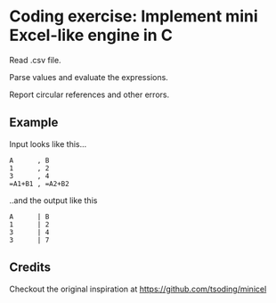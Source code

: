 # Coding exercise: Implement mini Excel-like engine in C

Read .csv file.

Parse values and evaluate the expressions.

Report circular references and other errors.

## Example

Input looks like this...

```csv
A      , B
1      , 2
3      , 4
=A1+B1 , =A2+B2
```
..and the output like this

```csv
A      | B
1      | 2
3      | 4
3      | 7
```

## Credits

Checkout the original inspiration at https://github.com/tsoding/minicel